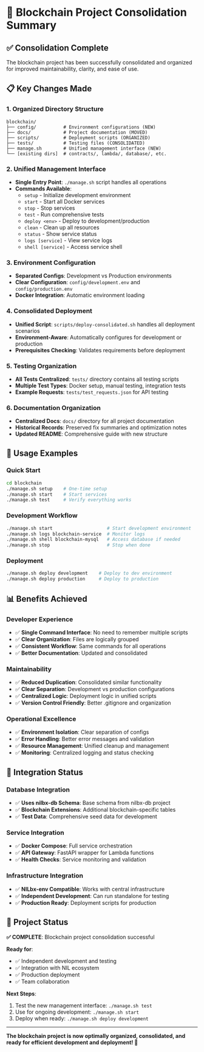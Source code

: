 # 🎯 Blockchain Project Consolidation Summary

## ✅ **Consolidation Complete**

The blockchain project has been successfully consolidated and organized for improved maintainability, clarity, and ease of use.

## 📋 **Key Changes Made**

### 1. **Organized Directory Structure**
```
blockchain/
├── config/          # Environment configurations (NEW)
├── docs/            # Project documentation (MOVED)
├── scripts/         # Deployment scripts (ORGANIZED)
├── tests/           # Testing files (CONSOLIDATED)
├── manage.sh        # Unified management interface (NEW)
└── [existing dirs]  # contracts/, lambda/, database/, etc.
```

### 2. **Unified Management Interface**
- **Single Entry Point**: `./manage.sh` script handles all operations
- **Commands Available**:
  - `setup` - Initialize development environment
  - `start` - Start all Docker services
  - `stop` - Stop services
  - `test` - Run comprehensive tests
  - `deploy <env>` - Deploy to development/production
  - `clean` - Clean up all resources
  - `status` - Show service status
  - `logs [service]` - View service logs
  - `shell [service]` - Access service shell

### 3. **Environment Configuration**
- **Separated Configs**: Development vs Production environments
- **Clear Configuration**: `config/development.env` and `config/production.env`
- **Docker Integration**: Automatic environment loading

### 4. **Consolidated Deployment**
- **Unified Script**: `scripts/deploy-consolidated.sh` handles all deployment scenarios
- **Environment-Aware**: Automatically configures for development or production
- **Prerequisites Checking**: Validates requirements before deployment

### 5. **Testing Organization**
- **All Tests Centralized**: `tests/` directory contains all testing scripts
- **Multiple Test Types**: Docker setup, manual testing, integration tests
- **Example Requests**: `tests/test_requests.json` for API testing

### 6. **Documentation Organization**
- **Centralized Docs**: `docs/` directory for all project documentation
- **Historical Records**: Preserved fix summaries and optimization notes
- **Updated README**: Comprehensive guide with new structure

## 🚀 **Usage Examples**

### Quick Start
```bash
cd blockchain
./manage.sh setup    # One-time setup
./manage.sh start    # Start services
./manage.sh test     # Verify everything works
```

### Development Workflow
```bash
./manage.sh start                    # Start development environment
./manage.sh logs blockchain-service  # Monitor logs
./manage.sh shell blockchain-mysql   # Access database if needed
./manage.sh stop                     # Stop when done
```

### Deployment
```bash
./manage.sh deploy development    # Deploy to dev environment
./manage.sh deploy production     # Deploy to production
```

## 📊 **Benefits Achieved**

### **Developer Experience**
- ✅ **Single Command Interface**: No need to remember multiple scripts
- ✅ **Clear Organization**: Files are logically grouped
- ✅ **Consistent Workflow**: Same commands for all operations
- ✅ **Better Documentation**: Updated and consolidated

### **Maintainability**
- ✅ **Reduced Duplication**: Consolidated similar functionality
- ✅ **Clear Separation**: Development vs production configurations
- ✅ **Centralized Logic**: Deployment logic in unified scripts
- ✅ **Version Control Friendly**: Better .gitignore and organization

### **Operational Excellence**
- ✅ **Environment Isolation**: Clear separation of configs
- ✅ **Error Handling**: Better error messages and validation
- ✅ **Resource Management**: Unified cleanup and management
- ✅ **Monitoring**: Centralized logging and status checking

## 🔗 **Integration Status**

### **Database Integration**
- ✅ **Uses nilbx-db Schema**: Base schema from nilbx-db project
- ✅ **Blockchain Extensions**: Additional blockchain-specific tables
- ✅ **Test Data**: Comprehensive seed data for development

### **Service Integration**
- ✅ **Docker Compose**: Full service orchestration
- ✅ **API Gateway**: FastAPI wrapper for Lambda functions
- ✅ **Health Checks**: Service monitoring and validation

### **Infrastructure Integration**
- ✅ **NILbx-env Compatible**: Works with central infrastructure
- ✅ **Independent Development**: Can run standalone for testing
- ✅ **Production Ready**: Deployment scripts for production

## 🎯 **Project Status**

**✅ COMPLETE**: Blockchain project consolidation successful

**Ready for**:
- ✅ Independent development and testing
- ✅ Integration with NIL ecosystem
- ✅ Production deployment
- ✅ Team collaboration

**Next Steps**:
1. Test the new management interface: `./manage.sh test`
2. Use for ongoing development: `./manage.sh start`
3. Deploy when ready: `./manage.sh deploy development`

---

**The blockchain project is now optimally organized, consolidated, and ready for efficient development and deployment! 🚀**